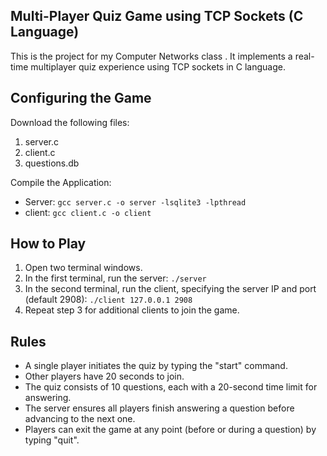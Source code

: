 ## Multi-Player Quiz Game using TCP Sockets (C Language)

This is the project for my Computer Networks class . It implements a real-time multiplayer quiz experience using TCP sockets in C language.

## Configuring the Game

Download the following files: 
1. server.c 
2. client.c 
3. questions.db

Compile the Application:
* Server: ```gcc server.c -o server -lsqlite3 -lpthread```
* client: ```gcc client.c -o client```

## How to Play

1. Open two terminal windows.
2. In the first terminal, run the server:
```./server```
3. In the second terminal, run the client, specifying the server IP and port (default 2908):
```./client 127.0.0.1 2908```
4. Repeat step 3 for additional clients to join the game.

## Rules

* A single player initiates the quiz by typing the "start" command.
* Other players have 20 seconds to join.
* The quiz consists of 10 questions, each with a 20-second time limit for answering.
* The server ensures all players finish answering a question before advancing to the next one.
* Players can exit the game at any point (before or during a question) by typing "quit".
